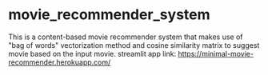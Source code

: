 # movie_recommender_system
This is a content-based movie recommender system that makes use of "bag of words" vectorization method and cosine similarity matrix to suggest movie based on the input movie.
streamlit app link: https://minimal-movie-recommender.herokuapp.com/
